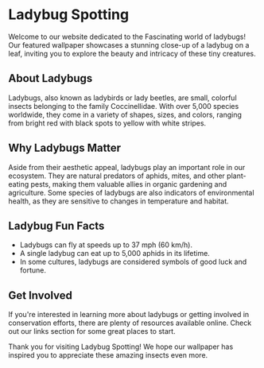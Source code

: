 <!--font:Open Sans-->

# Ladybug Spotting

Welcome to our website dedicated to the Fas<wbr>ci<wbr>na<wbr>ting world of ladybugs! Our featured wallpaper showcases a stunning close-up of a ladybug on a leaf, inviting you to explore the beauty and intricacy of these tiny creatures.

## About Ladybugs

Ladybugs, also known as ladybirds or lady beetles, are small, colorful insects belonging to the family Coccinellidae. With over 5,000 species worldwide, they come in a variety of shapes, sizes, and colors, ranging from bright red with black spots to yellow with white stripes.

## Why Ladybugs Matter

Aside from their aesthetic appeal, ladybugs play an important role in our ecosystem. They are natural predators of aphids, mites, and other plant-eating pests, making them valuable allies in organic gardening and agriculture. Some species of ladybugs are also indicators of environmental health, as they are sensitive to changes in temperature and habitat.

## Ladybug Fun Facts

-   Ladybugs can fly at speeds up to 37 mph (60 km/h).
-   A single ladybug can eat up to 5,000 aphids in its lifetime.
-   In some cultures, ladybugs are considered symbols of good luck and fortune.

## Get Involved

If you're interested in learning more about ladybugs or getting involved in conservation efforts, there are plenty of resources available online. Check out our links section for some great places to start.

Thank you for visiting Ladybug Spotting! We hope our wallpaper has inspired you to appreciate these amazing insects even more.

<!--

Write me markdown content of website with wallpaper:

"A close-up of a ladybug on a leaf"

The header of the page should not be copy of the text but rather a real content of the website which is using this wallpaper.


---


# Ladybug Spotting

Welcome to our website dedicated to the Fas<wbr>ci<wbr>na<wbr>ting world of ladybugs! Our featured wallpaper showcases a stunning close-up of a ladybug on a leaf, inviting you to explore the beauty and intricacy of these tiny creatures.

## About Ladybugs

Ladybugs, also known as ladybirds or lady beetles, are small, colorful insects belonging to the family Coccinellidae. With over 5,000 species worldwide, they come in a variety of shapes, sizes, and colors, ranging from bright red with black spots to yellow with white stripes.

## Why Ladybugs Matter

Aside from their aesthetic appeal, ladybugs play an important role in our ecosystem. They are natural predators of aphids, mites, and other plant-eating pests, making them valuable allies in organic gardening and agriculture. Some species of ladybugs are also indicators of environmental health, as they are sensitive to changes in temperature and habitat.

## Ladybug Fun Facts

- Ladybugs can fly at speeds up to 37 mph (60 km/h).
- A single ladybug can eat up to 5,000 aphids in its lifetime.
- In some cultures, ladybugs are considered symbols of good luck and fortune.

## Get Involved

If you're interested in learning more about ladybugs or getting involved in conservation efforts, there are plenty of resources available online. Check out our links section for some great places to start.

Thank you for visiting Ladybug Spotting! We hope our wallpaper has inspired you to appreciate these amazing insects even more.


---


Write me a Google font which is best fitting for the website.

Pick from the list:
- Lobster
- Lato
- IBM Plex Sans
- Orbitron
- Futura
- Raleway
- Dancing Script
- Open Sans
- Roboto
- Alegreya
- Exo 2
- Barlow Condensed
- Poppins
- Playfair Display
- Inter
- Montserrat
- Great Vibes


Write just the font name nothing else.


---


Open Sans

-->

